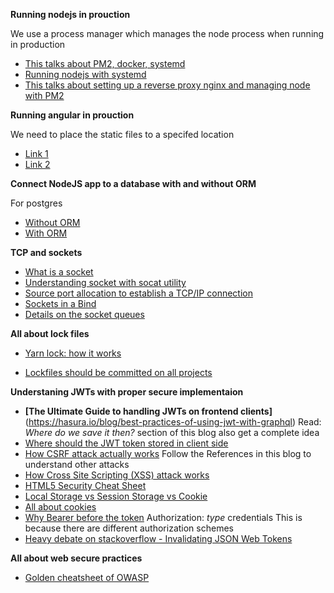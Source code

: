 **Running nodejs in prouction**

We use a process manager which manages the node process when running in production
- [This talks about PM2, docker, systemd](https://maximorlov.com/start-node-js-in-production/)
- [Running nodejs with systemd](https://www.axllent.org/docs/nodejs-service-with-systemd/)
- [This talks about setting up a reverse proxy nginx and managing node with PM2](https://www.digitalocean.com/community/tutorials/how-to-set-up-a-node-js-application-for-production-on-debian-10)

**Running angular in prouction**

We need to place the static files to a specifed location
- [Link 1](https://arjunphp.com/deploy-angular-app-production-nginx/)
- [Link 2](https://balramchavan.medium.com/deploy-angular-application-in-nginx-server-on-digitalocean-ubuntu-droplet-28380524811e)


**Connect NodeJS app to a database with and without ORM**

For postgres

- [Without ORM](https://dev.to/miku86/nodejs-postgresql-how-to-connect-our-database-to-our-simple-express-server-without-an-orm-10o0)
- [With ORM](https://dev.to/miku86/nodejs-postgresql-how-to-connect-our-database-to-our-simple-express-server-with-an-orm-gcm)

**TCP and sockets**
- [What is a socket](https://www.howtogeek.com/devops/what-are-unix-sockets-and-how-do-they-work/)
- [Understanding socket with socat utility](https://www.digitalocean.com/community/tutorials/understanding-sockets)
- [Source port allocation to establish a TCP/IP connection](https://idea.popcount.org/2014-04-03-bind-before-connect/)
- [Sockets in a Bind](https://blog.heroku.com/sockets-in-a-bind)
- [Details on the socket queues](https://blog.cloudflare.com/syn-packet-handling-in-the-wild/)

**All about lock files**
- [Yarn lock: how it works](https://11sigma.com/blog/2021/09/03/yarn-lock-how-it-works-and-what-you-risk-without-maintaining-yarn-dependencies-deep-dive/)

- [Lockfiles should be committed on all projects](https://classic.yarnpkg.com/blog/2016/11/24/lockfiles-for-all/)

**Understaning JWTs with proper secure implementaion**
- **[The Ultimate Guide to handling JWTs on frontend clients]**(https://hasura.io/blog/best-practices-of-using-jwt-with-graphql) Read: _Where do we save it then?_ section of this blog also get a complete idea
- [Where should the JWT token stored in client side](https://github.com/OWASP/CheatSheetSeries/blob/master/cheatsheets/JSON_Web_Token_for_Java_Cheat_Sheet.md#token-storage-on-client-side)
- [How CSRF attack actually works](https://owasp.org/www-community/attacks/csrf) Follow the References in this blog to understand other attacks
- [How Cross Site Scripting (XSS) attack works](https://owasp.org/www-community/attacks/xss/)
- [HTML5 Security Cheat Sheet](https://cheatsheetseries.owasp.org/cheatsheets/HTML5_Security_Cheat_Sheet.html)
- [Local Storage vs Session Storage vs Cookie](https://www.xenonstack.com/insights/local-vs-session-storage-vs-cookie)
- [All about cookies](https://developer.mozilla.org/en-US/docs/Web/HTTP/Cookies)
- [Why Bearer before the token](https://developer.mozilla.org/en-US/docs/Web/HTTP/Headers/Authorization#directives) Authorization: _type_ credentials
This is because there are different authorization schemes
- [Heavy debate on stackoverflow - Invalidating JSON Web Tokens](https://stackoverflow.com/questions/21978658/invalidating-json-web-tokens/52407314#52407314)

**All about web secure practices**
- [Golden cheatsheet of OWASP](https://github.com/OWASP/CheatSheetSeries/tree/master/cheatsheets)